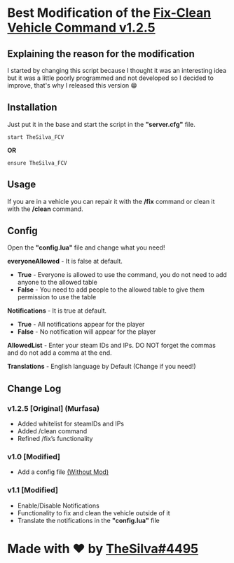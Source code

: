 # Best Modification of the [Fix-Clean Vehicle Command v1.2.5](https://forum.cfx.re/t/release-fx-fix-clean-vehicle-command/39409) 

## Explaining the reason for the modification
I started by changing this script because I thought it was an interesting idea but it was a little poorly programmed and not developed so I decided to improve, that's why I released this version 😁

## Installation
Just put it in the base and start the script in the **"server.cfg"** file.
```
start TheSilva_FCV
```
**OR**
```
ensure TheSilva_FCV
```

## Usage
If you are in a vehicle you can repair it with the **/fix** command or clean it with the **/clean** command.

## Config
Open the **"config.lua"** file and change what you need!

**everyoneAllowed** - It is false at default.
  - **True** - Everyone is allowed to use the command, you do not need to add anyone to the allowed table
  - **False** - You need to add people to the allowed table to give them permission to use the table

**Notifications** - It is true at default.
  - **True** - All notifications appear for the player
  - **False** - No notification will appear for the player

**AllowedList** - Enter your steam IDs and IPs. DO NOT forget the commas and do not add a comma at the end.

**Translations** - English language by Default (Change if you need!)

## Change Log
### v1.2.5 [Original] (Murfasa)
- Added whitelist for steamIDs and IPs
- Added /clean command
- Refined /fix’s functionality

### v1.0 [Modified]
- Add a config file [(Without Mod)](https://github.com/thesilvaofficial/TheSilva_FCV/blob/main/sreenshots/screenshot_1.png)

### v1.1 [Modified]
- Enable/Disable Notifications
- Functionality to fix and clean the vehicle outside of it
- Translate the notifications in the **"config.lua"** file


# Made with ❤ by [TheSilva#4495](https://github.com/thesilvaofficial)

